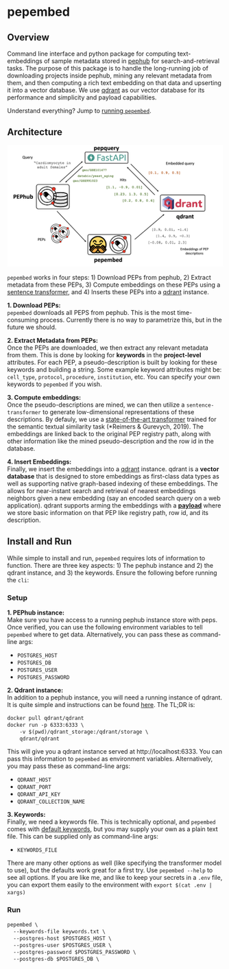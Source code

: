 # pepembed

## Overview
Command line interface and python package for computing text-embeddings of sample metadata stored in [pephub](https://github.com/pepkit/pephub) for search-and-retrieval tasks. The purpose of this package is to handle the long-running job of downloading projects inside pephub, mining any relevant metadata from them, and then computing a rich text embedding on that data and upserting it into a vector database. We use [qdrant](https://qdrant.tech/) as our vector database for its performance and simplicity and payload capabilities.

Understand everything? Jump to [running `pepembed`](#install-and-run).

## Architecture

<img src="docs/imgs/architecture.png" alt="pepembed architecture" width="800px" />

`pepembed` works in four steps: 1) Download PEPs from pephub, 2) Extract metadata from these PEPs, 3) Compute embeddings on these PEPs using a [sentence transformer](https://www.sbert.net/), and 4) Inserts these PEPs into a [qdrant](https://qdrant.tech/) instance.

**1. Download PEPs:**  
`pepembed` downloads all PEPS from pephub. This is the most time-consuming process. Currently there is no way to parametrize this, but in the future we should.

**2. Extract Metadata from PEPs:**  
Once the PEPs are downloaded, we then extract any relevant metadata from them. This is done by looking for **keywords** in the **project-level** attributes. For each PEP, a pseudo-description is built by looking for these keywords and building a string. Some example keyword attributes might be: `cell_type`, `protocol`, `procedure`, `institution`, etc. You can specify your own keywords to `pepembed` if you wish.

**3. Compute embeddings:**  
Once the pseudo-descriptions are mined, we can then utilize a `sentence-transformer` to generate low-dimensional representations of these descriptions. By defauly, we use a [state-of-the-art transformer](https://arxiv.org/abs/1908.10084) trained for the semantic textual similarity task (*Reimers & Gurevych, 2019). The embeddings are linked back to the original PEP registry path, along with other information like the mined pseudo-description and the row id in the database.

**4. Insert Embeddings:**  
Finally, we insert the embeddings into a [qdrant](https://qdrant.tech/) instance. qdrant is a **vector database** that is designed to store embeddings as first-class data types as well as supporting native graph-based indexing of these embeddings. The allows for near-instant search and retrieval of nearest embeddings neighbors given a new embedding (say an encoded search query on a web application). qdrant supports arming the embeddings with a [**payload**](https://qdrant.tech/documentation/payload/) where we store basic information on that PEP like registry path, row id, and its description.

## Install and Run
While simple to install and run, `pepembed` requires lots of information to function. There are three key aspects: 1) The pephub instance and 2) the qdrant instance, and 3) the keywords. Ensure the following before running the `cli`:

### Setup
**1. PEPhub instance:**  
Make sure you have access to a running pephub instance store with peps. Once verified, you can use the following environment variables to tell `pepembed` where to get data. Alternatively, you can pass these as command-line args:  
* `POSTGRES_HOST`
* `POSTGRES_DB`
* `POSTGRES_USER`
* `POSTGRES_PASSWORD`

**2. Qdrant instance:**  
In addition to a pephub instance, you will need a running instance of qdrant. It is quite simple and instructions can be found [here](https://qdrant.tech/documentation/quick_start/). The TL;DR is:  

```console
docker pull qdrant/qdrant
docker run -p 6333:6333 \
    -v $(pwd)/qdrant_storage:/qdrant/storage \
    qdrant/qdrant
```

This will give you a qdrant instance served at http://localhost:6333. You can pass this information to `pepembed` as environment variables. Alternatively, you may pass these as command-line args:  
* `QDRANT_HOST`
* `QDRANT_PORT`
* `QDRANT_API_KEY`
* `QDRANT_COLLECTION_NAME`

**3. Keywords:**  
Finally, we need a keywords file. This is technically optional, and `pepembed` comes with [default keywords](pepembed/const.py), but you may supply your own as a plain text file. This can be supplied only as command-line args:
* `KEYWORDS_FILE`

There are many other options as well (like specifying the transformer model to use), but the defaults work great for a first try. Use `pepembed --help` to see all options. If you are like me, and like to keep your secrets in a `.env` file, you can export them easily to the environment with `export $(cat .env | xargs)`

### Run

```console
pepembed \
  --keywords-file keywords.txt \
  --postgres-host $POSTGRES_HOST \
  --postgres-user $POSTGRES_USER \
  --postgres-password $POSTGRES_PASSWORD \
  --postgres-db $POSTGRES_DB \
```